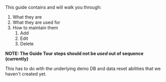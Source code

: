 This guide contains and will walk you through:

1. What they are
1. What they are used for
1. How to maintain them
    1. Add
    1. Edit
    1. Delete

**NOTE:  The Guide Tour steps should not be _used_ out of sequence (currently)**  

This has to do with the underlying demo DB and data reset abilities that we haven't created yet.
